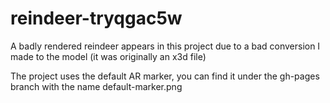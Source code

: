 # reindeer-tryqgac5w

A badly rendered reindeer appears in this project due to a bad conversion I made to the model (it was originally an x3d file)

The project uses the default AR marker, you can find it under the gh-pages branch with the name default-marker.png
